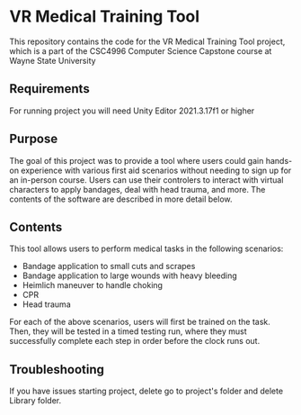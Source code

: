 # VR Medical Training Tool

This repository contains the code for the VR Medical Training Tool project, which is a part of the CSC4996 Computer Science Capstone course at Wayne State University

## Requirements

For running project you will need Unity Editor 2021.3.17f1 or higher

## Purpose

The goal of this project was to provide a tool where users could gain hands-on experience with various first aid scenarios without needing to sign up for an in-person course. Users can use their controlers to interact with virtual characters to apply bandages, deal with head trauma, and more. The contents of the software are described in more detail below.

## Contents

This tool allows users to perform medical tasks in the following scenarios:

* Bandage application to small cuts and scrapes
* Bandage application to large wounds with heavy bleeding
* Heimlich maneuver to handle choking
* CPR
* Head trauma

For each of the above scenarios, users will first be trained on the task. Then, they will be tested in a timed testing run, where they must successfully complete each step in order before the clock runs out.


## Troubleshooting

If you have issues starting project, delete go to project's folder and delete Library folder.
